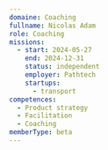 ```yaml
---
domaine: Coaching
fullname: Nicolas Adam
role: Coaching
missions:
  - start: 2024-05-27
    end: 2024-12-31
    status: independent
    employer: Pathtech
    startups:
      - transport
competences:
  - Product strategy
  - Facilitation
  - Coaching
memberType: beta
---
```

